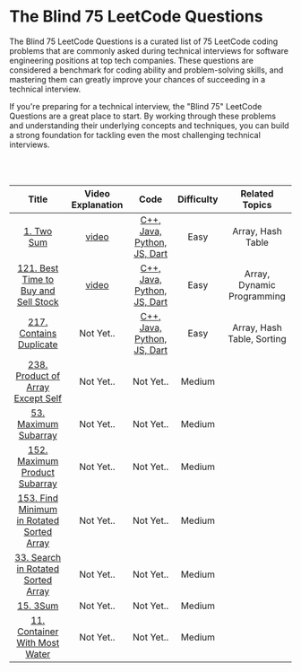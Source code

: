 # The Blind 75 LeetCode Questions

The Blind 75 LeetCode Questions is a curated list of 75 LeetCode coding problems that are commonly asked during technical interviews for software engineering positions at top tech companies. These questions are considered a benchmark for coding ability and problem-solving skills, and mastering them can greatly improve your chances of succeeding in a technical interview.

If you're preparing for a technical interview, the "Blind 75" LeetCode Questions are a great place to start. By working through these problems and understanding their underlying concepts and techniques, you can build a strong foundation for tackling even the most challenging technical interviews.

<br><br>

| Title | Video Explanation | Code | Difficulty | Related Topics |
| :---: | :---------------: | :--: | :--------: | :-----------: |
| [1. Two Sum](https://leetcode.com/problems/two-sum/) | [video](https://youtu.be/WH7cTkvpbeg) | [C++, Java, Python, JS, Dart](/The%20Blind%2075%20LeetCode%20Questions/solutions/1.%20Two%20Sum/)| Easy | Array, Hash Table |
| [121. Best Time to Buy and Sell Stock](https://leetcode.com/problems/best-time-to-buy-and-sell-stock/) | [video](https://youtu.be/7saQ5sIuG7A) | [C++, Java, Python, JS, Dart](/The%20Blind%2075%20LeetCode%20Questions/solutions/121.%20Best%20Time%20to%20Buy%20and%20Sell%20Stock/) | Easy | Array, Dynamic Programming |
| [217. Contains Duplicate](https://leetcode.com/problems/contains-duplicate/) | Not Yet.. | [C++, Java, Python, JS, Dart](/The%20Blind%2075%20LeetCode%20Questions/solutions/217.%20Contains%20Duplicate/) | Easy | Array, Hash Table, Sorting |
| [238. Product of Array Except Self](https://leetcode.com/problems/product-of-array-except-self/) | Not Yet.. | Not Yet.. | Medium |
| [53. Maximum Subarray](https://leetcode.com/problems/maximum-subarray/) | Not Yet.. | Not Yet.. | Medium |
| [152. Maximum Product Subarray](https://leetcode.com/problems/maximum-product-subarray/) | Not Yet.. | Not Yet.. | Medium |
| [153. Find Minimum in Rotated Sorted Array](https://leetcode.com/problems/find-minimum-in-rotated-sorted-array/) | Not Yet.. | Not Yet.. | Medium |
| [33. Search in Rotated Sorted Array](https://leetcode.com/problems/search-in-rotated-sorted-array/) | Not Yet.. | Not Yet.. | Medium |
| [15. 3Sum](https://leetcode.com/problems/3sum/) | Not Yet.. | Not Yet.. | Medium |
| [11. Container With Most Water](https://leetcode.com/problems/container-with-most-water/) | Not Yet.. | Not Yet.. | Medium |